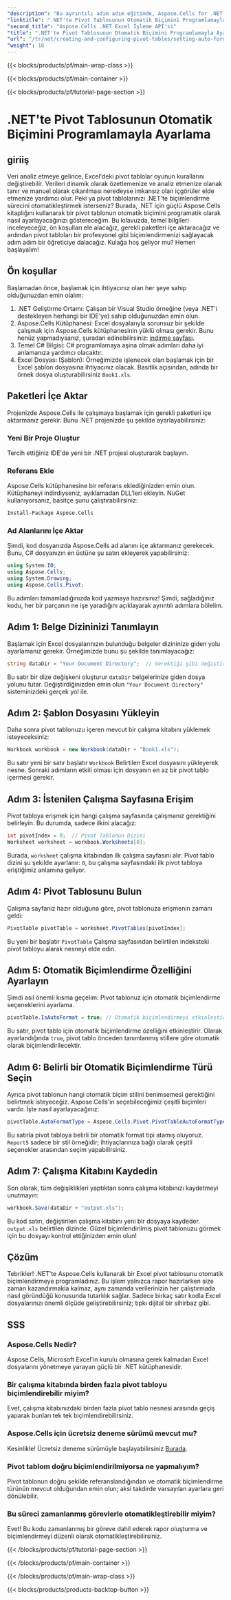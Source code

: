 ```yaml
---
"description": "Bu ayrıntılı adım adım eğitimde, Aspose.Cells for .NET kullanarak Excel pivot tabloları için otomatik biçimlendirmenin nasıl programlı olarak ayarlanacağını öğrenin."
"linktitle": ".NET'te Pivot Tablosunun Otomatik Biçimini Programlamayla Ayarlama"
"second_title": "Aspose.Cells .NET Excel İşleme API'si"
"title": ".NET'te Pivot Tablosunun Otomatik Biçimini Programlamayla Ayarlama"
"url": "/tr/net/creating-and-configuring-pivot-tables/setting-auto-format/"
"weight": 18
---
```


{{< blocks/products/pf/main-wrap-class >}}

{{< blocks/products/pf/main-container >}}

{{< blocks/products/pf/tutorial-page-section >}}

# .NET'te Pivot Tablosunun Otomatik Biçimini Programlamayla Ayarlama

## giriiş
Veri analiz etmeye gelince, Excel'deki pivot tablolar oyunun kurallarını değiştirebilir. Verileri dinamik olarak özetlemenize ve analiz etmenize olanak tanır ve manuel olarak çıkarılması neredeyse imkansız olan içgörüler elde etmenize yardımcı olur. Peki ya pivot tablolarınızı .NET'te biçimlendirme sürecini otomatikleştirmek isterseniz? Burada, .NET için güçlü Aspose.Cells kitaplığını kullanarak bir pivot tablonun otomatik biçimini programatik olarak nasıl ayarlayacağınızı göstereceğim.
Bu kılavuzda, temel bilgileri inceleyeceğiz, ön koşulları ele alacağız, gerekli paketleri içe aktaracağız ve ardından pivot tabloları bir profesyonel gibi biçimlendirmenizi sağlayacak adım adım bir öğreticiye dalacağız. Kulağa hoş geliyor mu? Hemen başlayalım!
## Ön koşullar
Başlamadan önce, başlamak için ihtiyacınız olan her şeye sahip olduğunuzdan emin olalım:
1. .NET Geliştirme Ortamı: Çalışan bir Visual Studio örneğine (veya .NET'i destekleyen herhangi bir IDE'ye) sahip olduğunuzdan emin olun.
2. Aspose.Cells Kütüphanesi: Excel dosyalarıyla sorunsuz bir şekilde çalışmak için Aspose.Cells kütüphanesinin yüklü olması gerekir. Bunu henüz yapmadıysanız, şuradan edinebilirsiniz: [indirme sayfası](https://releases.aspose.com/cells/net/).
3. Temel C# Bilgisi: C# programlamaya aşina olmak adımları daha iyi anlamanıza yardımcı olacaktır.
4. Excel Dosyası (Şablon): Örneğimizde işlenecek olan başlamak için bir Excel şablon dosyasına ihtiyacınız olacak. Basitlik açısından, adında bir örnek dosya oluşturabilirsiniz `Book1.xls`.
## Paketleri İçe Aktar
Projenizde Aspose.Cells ile çalışmaya başlamak için gerekli paketleri içe aktarmanız gerekir. Bunu .NET projenizde şu şekilde ayarlayabilirsiniz:
### Yeni Bir Proje Oluştur
Tercih ettiğiniz IDE'de yeni bir .NET projesi oluşturarak başlayın. 
### Referans Ekle
Aspose.Cells kütüphanesine bir referans eklediğinizden emin olun. Kütüphaneyi indirdiyseniz, ayıklamadan DLL'leri ekleyin. NuGet kullanıyorsanız, basitçe şunu çalıştırabilirsiniz:
```bash
Install-Package Aspose.Cells
```
### Ad Alanlarını İçe Aktar
Şimdi, kod dosyanızda Aspose.Cells ad alanını içe aktarmanız gerekecek. Bunu, C# dosyanızın en üstüne şu satırı ekleyerek yapabilirsiniz:
```csharp
using System.IO;
using Aspose.Cells;
using System.Drawing;
using Aspose.Cells.Pivot;
```
Bu adımları tamamladığınızda kod yazmaya hazırsınız!
Şimdi, sağladığınız kodu, her bir parçanın ne işe yaradığını açıklayarak ayrıntılı adımlara bölelim. 
## Adım 1: Belge Dizininizi Tanımlayın
Başlamak için Excel dosyalarınızın bulunduğu belgeler dizininize giden yolu ayarlamanız gerekir. Örneğimizde bunu şu şekilde tanımlayacağız:
```csharp
string dataDir = "Your Document Directory";  // Gerektiği gibi değiştirin
```
Bu satır bir dize değişkeni oluşturur `dataDir` belgelerinize giden dosya yolunu tutar. Değiştirdiğinizden emin olun `"Your Document Directory"` sisteminizdeki gerçek yol ile.
## Adım 2: Şablon Dosyasını Yükleyin
Daha sonra pivot tablonuzu içeren mevcut bir çalışma kitabını yüklemek isteyeceksiniz:
```csharp
Workbook workbook = new Workbook(dataDir + "Book1.xls");
```
Bu satır yeni bir satır başlatır `Workbook` Belirtilen Excel dosyasını yükleyerek nesne. Sonraki adımların etkili olması için dosyanın en az bir pivot tablo içermesi gerekir.
## Adım 3: İstenilen Çalışma Sayfasına Erişim
Pivot tabloya erişmek için hangi çalışma sayfasında çalışmanız gerektiğini belirleyin. Bu durumda, sadece ilkini alacağız:
```csharp
int pivotIndex = 0;  // Pivot Tablonun Dizini
Worksheet worksheet = workbook.Worksheets[0];
```
Burada, `worksheet` çalışma kitabından ilk çalışma sayfasını alır. Pivot tablo dizini şu şekilde ayarlanır: `0`, bu çalışma sayfasındaki ilk pivot tabloya eriştiğimiz anlamına geliyor.
## Adım 4: Pivot Tablosunu Bulun
Çalışma sayfanız hazır olduğuna göre, pivot tablonuza erişmenin zamanı geldi:
```csharp
PivotTable pivotTable = worksheet.PivotTables[pivotIndex];
```
Bu yeni bir başlatır `PivotTable` Çalışma sayfasından belirtilen indeksteki pivot tabloyu alarak nesneyi elde edin.
## Adım 5: Otomatik Biçimlendirme Özelliğini Ayarlayın
Şimdi asıl önemli kısma geçelim: Pivot tablonuz için otomatik biçimlendirme seçeneklerini ayarlama.
```csharp
pivotTable.IsAutoFormat = true; // Otomatik biçimlendirmeyi etkinleştir
```
Bu satır, pivot tablo için otomatik biçimlendirme özelliğini etkinleştirir. Olarak ayarlandığında `true`, pivot tablo önceden tanımlanmış stillere göre otomatik olarak biçimlendirilecektir.
## Adım 6: Belirli bir Otomatik Biçimlendirme Türü Seçin
Ayrıca pivot tablonun hangi otomatik biçim stilini benimsemesi gerektiğini belirtmek isteyeceğiz. Aspose.Cells'in seçebileceğimiz çeşitli biçimleri vardır. İşte nasıl ayarlayacağınız:
```csharp
pivotTable.AutoFormatType = Aspose.Cells.Pivot.PivotTableAutoFormatType.Report5;
```
Bu satırla pivot tabloya belirli bir otomatik format tipi atamış oluyoruz. `Report5` sadece bir stil örneğidir; ihtiyaçlarınıza bağlı olarak çeşitli seçenekler arasından seçim yapabilirsiniz. 
## Adım 7: Çalışma Kitabını Kaydedin
Son olarak, tüm değişiklikleri yaptıktan sonra çalışma kitabınızı kaydetmeyi unutmayın:
```csharp
workbook.Save(dataDir + "output.xls");
```
Bu kod satırı, değiştirilen çalışma kitabını yeni bir dosyaya kaydeder. `output.xls` belirtilen dizinde. Güzel biçimlendirilmiş pivot tablonuzu görmek için bu dosyayı kontrol ettiğinizden emin olun!
## Çözüm
Tebrikler! .NET'te Aspose.Cells kullanarak bir Excel pivot tablosunu otomatik biçimlendirmeye programladınız. Bu işlem yalnızca rapor hazırlarken size zaman kazandırmakla kalmaz, aynı zamanda verilerinizin her çalıştırmada nasıl göründüğü konusunda tutarlılık sağlar. Sadece birkaç satır kodla Excel dosyalarınızı önemli ölçüde geliştirebilirsiniz; tıpkı dijital bir sihirbaz gibi.
## SSS
### Aspose.Cells Nedir?
Aspose.Cells, Microsoft Excel'in kurulu olmasına gerek kalmadan Excel dosyalarını yönetmeye yarayan güçlü bir .NET kütüphanesidir.
### Bir çalışma kitabında birden fazla pivot tabloyu biçimlendirebilir miyim?
Evet, çalışma kitabınızdaki birden fazla pivot tablo nesnesi arasında geçiş yaparak bunları tek tek biçimlendirebilirsiniz.
### Aspose.Cells için ücretsiz deneme sürümü mevcut mu?
Kesinlikle! Ücretsiz deneme sürümüyle başlayabilirsiniz [Burada](https://releases.aspose.com/).
### Pivot tablom doğru biçimlendirilmiyorsa ne yapmalıyım?
Pivot tablonun doğru şekilde referanslandığından ve otomatik biçimlendirme türünün mevcut olduğundan emin olun; aksi takdirde varsayılan ayarlara geri dönülebilir.
### Bu süreci zamanlanmış görevlerle otomatikleştirebilir miyim?
Evet! Bu kodu zamanlanmış bir göreve dahil ederek rapor oluşturma ve biçimlendirmeyi düzenli olarak otomatikleştirebilirsiniz.

{{< /blocks/products/pf/tutorial-page-section >}}

{{< /blocks/products/pf/main-container >}}

{{< /blocks/products/pf/main-wrap-class >}}

{{< blocks/products/products-backtop-button >}}